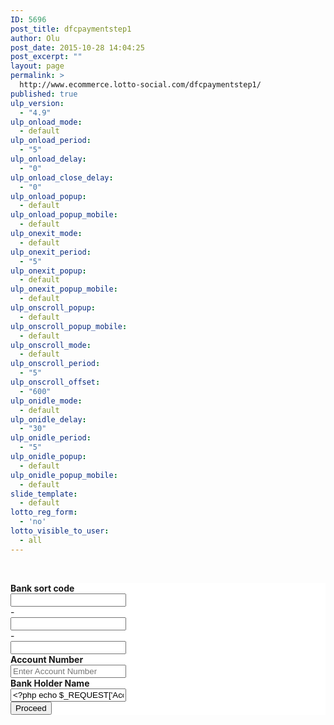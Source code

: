 ```yaml
---
ID: 5696
post_title: dfcpaymentstep1
author: Olu
post_date: 2015-10-28 14:04:25
post_excerpt: ""
layout: page
permalink: >
  http://www.ecommerce.lotto-social.com/dfcpaymentstep1/
published: true
ulp_version:
  - "4.9"
ulp_onload_mode:
  - default
ulp_onload_period:
  - "5"
ulp_onload_delay:
  - "0"
ulp_onload_close_delay:
  - "0"
ulp_onload_popup:
  - default
ulp_onload_popup_mobile:
  - default
ulp_onexit_mode:
  - default
ulp_onexit_period:
  - "5"
ulp_onexit_popup:
  - default
ulp_onexit_popup_mobile:
  - default
ulp_onscroll_popup:
  - default
ulp_onscroll_popup_mobile:
  - default
ulp_onscroll_mode:
  - default
ulp_onscroll_period:
  - "5"
ulp_onscroll_offset:
  - "600"
ulp_onidle_mode:
  - default
ulp_onidle_delay:
  - "30"
ulp_onidle_period:
  - "5"
ulp_onidle_popup:
  - default
ulp_onidle_popup_mobile:
  - default
slide_template:
  - default
lotto_reg_form:
  - 'no'
lotto_visible_to_user:
  - all
---
```

&nbsp;

<form id="IframepaymentDFC" action="IframepaymentDFC" method="post" name="IframepaymentDFC"><input name="title" type="hidden" value="" />
<input name="firstName" type="hidden" value="" />
<input name="surname" type="hidden" value="" />
<input name="dateOfBirth" type="hidden" value="" />
<input name="postCode" type="hidden" value="" />
<input name="line1" type="hidden" value="" />
<input name="line2" type="hidden" value="" />
<input name="line3" type="hidden" value="" />
<input name="line4" type="hidden" value="" />
<input name="homePhoneNumber" type="hidden" value="" />
<input name="mobilePhoneNumber" type="hidden" value="" />
<input name="email" type="hidden" value="" />
<input name="customerRef" type="hidden" value="" />
<input name="accountHolderName" type="hidden" value="" />
<input name="accountNumber" type="hidden" value="" />
<input name="bankSortCode" type="hidden" value="" />
<input name="amount" type="hidden" value="" />
<input name="CustomerWebLeadID" type="hidden" value="" />
<input name="OfferID" type="hidden" value="" />
<input name="sessionid" type="hidden" value="" />
<input name="Prosub_ID" type="hidden" value="" />
<input name="ACTIVITY" type="hidden" value="" />
<input name="New_Old_MemberArea" type="hidden" value="" /></form>
<div id="LoadingDiv"></div>
<!-----------------------------------END--------------------- -->
<div class="col-lg-12" style="background-color: white;"><form id="payment_form1" class="form signup" action="#" method="post" name="payment_form" target="_self">
<div id="Step1" style="display: block;">
<div class="row">
<div class="col-lg-12 form-group">
<div class="row"><label class="col-xs-12 control-label" for="lblBankSortCode"><strong>Bank sort code</strong></label>
<div class="col-xs-3"><!--<input type="text" id="txtSortCode1" maxlength="2" placeholder="" value="" class="form-control selectFirstField" onKeyPress="return checkNumber(event)">-->
<input id="txtSortCode1" class="form-control selectFirstField" maxlength="2" type="text" value="" placeholder="" /></div>
<div class="col-xs-1 tc">-</div>
<div class="col-xs-3"><!--<input type="text" id="txtSortCode2" maxlength="2" placeholder="" value="" class="form-control" onKeyPress="return checkNumber(event)">-->
<input id="txtSortCode2" class="form-control" maxlength="2" type="text" value="" placeholder="" /></div>
<div class="col-xs-1 tc">-</div>
<div class="col-xs-3"><!--<input type="text" id="txtSortCode3" maxlength="2" placeholder="" value="" class="form-control" onKeyPress="return checkNumber(event)">-->
<input id="txtSortCode3" class="form-control" maxlength="2" type="text" value="" placeholder="" /></div>
</div>
</div>
<div class="col-lg-12 form-group">
<div class="row"><label id="lblAccNumber" class="col-sm-12 control-label" for="inputBankAccNumber"><strong>Account Number</strong></label>
<div class="col-xs-11"><input id="txtAccountNumber" class="form-control" maxlength="20" type="text" value="" placeholder="Enter Account Number" /></div>
</div>
</div>
<div class="col-lg-12 form-group">
<div class="row"><label class="col-sm-12 control-label" for="inputBankHolderName"><strong>Bank Holder Name</strong></label>
<div class="col-xs-11"><input id="txtBankHolderName" class="form-control" type="text" value="<?php echo $_REQUEST['Acc_name']; ?>" placeholder="Enter Bank Holder Name" /></div>
</div>
</div>
<div class="form-group">
<div id="dvProceed" class="col-lg-12 tc"><button id="btnProceed" class="col-lg-12 btn-next" type="button">Proceed</button></div>
</div>
</div>
</div>
<div id="Step2" style="display: none;">
<div class="form-group row"><label class="col-xs-12 control-label" for="lblpostCode">Post code</label>
<div class="col-sm-10 col-xs-9 form-group"><input id="txtBankPostalCode" class="form-control" name="bankPostCode" type="text" value="" placeholder="Enter Postal Code" /></div>
<div class="col-sm-1 col-xs-2 form-group tr"><img src="http://lottosocial.s3.amazonaws.com/cms2/wp-content/uploads/2014/06/search-icon.png" alt="lotto-icon" width="31px;" height="34px;" /></div>
<span id="prepoaddress" style="font-style: italic; font-size: smaller; position: absolute; margin-left: 15px; margin-top: 35px;"></span>
<label class="col-xs-12 control-label" for="lblAddress">Address</label>
<div class="col-xs-11 spacetwofieldvertical"><select id="drpAddress" class="form-control" onchange="return OpenStep3()">
<option>Select Address</option>
</select></div>
</div>
</div>
<div id="Step3" style="display: none;"><label class="col-lg-12 control-label label-left" for="lblPostalAdd">Postal Address</label>
<div class="row"><label class="col-lg-12 control-label label-left" for="lblPostCode">Address Line 1</label>
<div class="col-xs-12 form-group "><input id="txtbankAddLine1" class="form-control" name="txtbankAddLine1" type="text" value="" placeholder="Enter Address Line 1" /></div>
<label class="col-lg-12 control-label label-left" for="inputBankpostCode">Address Line 2</label>
<div class="col-xs-12 form-group "><input id="txtbankAddLine2" class="form-control" name="txtbankAddLine2" type="text" value="" placeholder="Enter Address Line 2" /></div>
<label class="col-lg-12 control-label label-left" for="lblPostCode">Town</label>
<div class="col-xs-12 form-group"><input id="txtBankTown" class="form-control" name="txtBankTown" type="text" value="" placeholder="Enter Town" /></div>
<label class="col-lg-12 control-label label-left" for="inputBankpostCode">Post Code</label>
<div class="col-xs-12 form-group"><input id="txtBankPostCode" class="form-control" name="txtBankPostCode" type="text" value="" placeholder="Enter Postal Code" /></div>
</div>
<div class="form-group">
<div class="col-lg-11">
<div class="checkbox smallText"><label>
<input id="chkConfirm" name="terms_and_condition" type="checkbox" />
I confirm that my details are correct, I have read the <a href="#" data-toggle="modal" data-target="#directdebit">Direct Finance Collection Guarantee</a> and I am the sole account holder. Click here if you are you a joint account holder?
</label></div>
</div>
</div>
<div class="col-lg-12 tc"><button id="btnPlaceOrder" class="btn-next" type="button">PLACE ORDER &gt;&gt;</button></div>
</div>
</form></div>
<!-- END -->


<script type="text/javascript"> <![CDATA[
    function showDDInfo()
    {

        $(window.parent.document).find("#directdebit").slideDown("slow");
        $(window.parent.document).find("#directdebit").css({'opacity': 1.0});
    }

    $(document).ready(function()
    {

        populatepostcode();

        if (document.getElementById("Step1").style.display === 'block')
        {
            $('#txtSortCode1').blur(function() {
                if ($('#txtSortCode1').val() != "" && (validate_SortCode($('#txtSortCode1').val()))) {
                    $('#txtSortCode1').parent().removeClass('has-error');
                    $('#txtSortCode1').parent().addClass('has-success');
                }
                else if ($('#txtSortCode1').val() != "" && (!validate_SortCode($('#txtSortCode1').val()))) {
                    $('#txtSortCode1').parent().removeClass('has-success');
                    $('#txtSortCode1').parent().addClass('has-error');
                }
                else {
                    $('#txtSortCode1').parent().removeClass('has-success');
                    $('#txtSortCode1').parent().addClass('has-error');
                }
            });
            $('#txtSortCode2').blur(function() {
                if ($('#txtSortCode2').val() != "" && (validate_SortCode($('#txtSortCode2').val()))) {
                    $('#txtSortCode2').parent().removeClass('has-error');
                    $('#txtSortCode2').parent().addClass('has-success');
                }
                else if ($('#txtSortCode2').val() != "" && (!validate_SortCode($('#txtSortCode2').val()))) {
                    $('#txtSortCode2').parent().removeClass('has-success');
                    $('#txtSortCode2').parent().addClass('has-error');
                }
                else {
                    $('#txtSortCode2').parent().removeClass('has-success');
                    $('#txtSortCode2').parent().addClass('has-error');
                }
            });
            $('#txtSortCode3').blur(function() {
                if ($('#txtSortCode3').val() != "" && (validate_SortCode($('#txtSortCode3').val()))) {
                    $('#txtSortCode3').parent().removeClass('has-error');
                    $('#txtSortCode3').parent().addClass('has-success');
                }
                else if ($('#txtSortCode3').val() != "" && (!validate_SortCode($('#txtSortCode3').val()))) {
                    $('#txtSortCode3').parent().removeClass('has-success');
                    $('#txtSortCode3').parent().addClass('has-error');
                }
                else {
                    $('#txtSortCode3').parent().removeClass('has-success');
                    $('#txtSortCode3').parent().addClass('has-error');
                }
            });
            $('#txtBankHolderName').blur(function() {
                if ($('#txtBankHolderName').val() != "") {
                    $('#txtBankHolderName').parent().removeClass('has-error');
                    $('#txtBankHolderName').parent().addClass('has-success');
                }
                else {
                    $('#txtBankHolderName').parent().removeClass('has-success');
                    $('#txtBankHolderName').parent().addClass('has-error');
                }
            });
            $('#txtAccountNumber').blur(function() {
                if ($('#txtAccountNumber').val() != "") {
                    $('#txtAccountNumber').parent().removeClass('has-error');
                    $('#txtAccountNumber').parent().addClass('has-success');
                }
                else {
                    $('#txtAccountNumber').parent().removeClass('has-success');
                    $('#txtAccountNumber').parent().addClass('has-error');
                }
            });
        }
        if (document.getElementById("Step2").style.display === 'block')
        {

            $('#txtBankPostalCode').blur(function() {
                if ($('#txtBankPostalCode').val() != "") {
                    $('#txtBankPostalCode').parent().removeClass('has-error');
                    $('#txtBankPostalCode').parent().addClass('has-success');
                }
                else {
                    $('#txtBankPostalCode').parent().removeClass('has-success');
                    $('#txtBankPostalCode').parent().addClass('has-error');
                }
            });
        }
        if (document.getElementById("Step3").style.display === 'block')
        {
            $('#txtbankAddLine1').blur(function() {
                if ($('#txtbankAddLine1').val() != "") {
                    $('#txtbankAddLine1').parent().removeClass('has-error');
                    $('#txtbankAddLine1').parent().addClass('has-success');
                }
                else {
                    $('#txtbankAddLine1').parent().removeClass('has-success');
                    $('#txtbankAddLine1').parent().addClass('has-error');
                }
            });
            $('#txtBankTown').blur(function() {
                if ($('#txtBankTown').val() != "") {
                    $('#txtBankTown').parent().removeClass('has-error');
                    $('#txtBankTown').parent().addClass('has-success');
                }
                else {
                    $('#txtBankTown').parent().removeClass('has-success');
                    $('#txtBankTown').parent().addClass('has-error');
                }
            });
            $('#txtBankPostCode').blur(function() {
                if ($('#txtBankPostCode').val() != "") {
                    $('#txtBankPostCode').parent().removeClass('has-error');
                    $('#txtBankPostCode').parent().addClass('has-success');
                }
                else {
                    $('#txtBankPostCode').parent().removeClass('has-success');
                    $('#txtBankPostCode').parent().addClass('has-error');
                }
            });
        }



        if (window.parent.location.href.split('?')[0] == document.location.origin + '/payment-1/')
        {
            var UrlFName = "<?php echo $_GET['firstname'] ?>";
            var UrllastName = "<?php echo $_GET['lastname'] ?>";
            var accountholdername = UrlFName + " " + UrllastName;
            var account_holdername = decodeURI(accountholdername);
            document.getElementById("txtBankHolderName").value = account_holdername;
        }

        else if (window.parent.location.href.split('?')[0] == document.location.origin + '/make-payment-for-lottery-syndicate-membership')
        {
            var UrlFName = "<?php echo $_GET['firstname'] ?>";
            var UrllastName = "<?php echo $_GET['lastname'] ?>";
            var accountholdername = UrlFName + " " + UrllastName;
            var account_holdername = decodeURI(accountholdername);
            document.getElementById("txtBankHolderName").value = account_holdername;
        }

        else
        {
            var params1 = getUrlVars();
            var UrlFName = decodeURI(params1.firstName);
            var UrllastName = decodeURI(params1.surname);
            var accountholdername = UrlFName + " " + UrllastName;
            document.getElementById("txtBankHolderName").value = accountholdername;
        }



    });
    function validate_SortCode(sort_value) {
        var nameRegex = /^[A-Za-z0-9]{2}$/;
        var valid_name = sort_value.match(nameRegex)
        return valid_name;
    }

    function checkNumber(evt) {
        key = '';
        if (window.event) // IE
        {
            key = evt.keyCode
        }
        else if (evt.which) // Netscape/Firefox/Opera
        {
            key = evt.which
        }
        if ((key) && !((key >= 48 && key <= 57) || (key == 8) || (key == 13)))
            evt.preventDefault();
    }

    function fetchAddress() {
        $.ajax({
            type: "GET",
            url: "addressPaymentFinder",
            data: {postcode: $('#txtBankPostalCode').val(), banksortcode: $('#txtSortCode1').val() + $('#txtSortCode2').val() + $('#txtSortCode3').val(), accno: $('#txtAccountNumber').val()},
            success: function(response)
            {
                if ($.trim(response) == 'BlockedBankdetails') {
                    alert('Please Enter valid Banksortcode/AccountNo.');
                    $('#txtSortCode1').attr('readonly', '')[0].readOnly = false;
                    $('#txtSortCode2').attr('readonly', '')[0].readOnly = false;
                    $('#txtSortCode3').attr('readonly', '')[0].readOnly = false;
                    $('#txtSortCode1').val('');
                    $('#txtSortCode1').parent().removeClass('has-success');
                    $('#txtSortCode1').parent().addClass('has-error');
                    $('#txtSortCode2').val('');
                    $('#txtSortCode2').parent().removeClass('has-success');
                    $('#txtSortCode2').parent().addClass('has-error');
                    $('#txtSortCode3').val('');
                    $('#txtSortCode3').parent().removeClass('has-success');
                    $('#txtSortCode3').parent().addClass('has-error');
                    $('#txtAccountNumber').val('');
                    $('#txtAccountNumber').parent().removeClass('has-success');
                    $('#txtAccountNumber').parent().addClass('has-error');
                }
                else {
                    if (response != "no records found")
                    {
                        $('#drpAddress').html(response);
                    }

                    else
                    {
                        alert('Postcode not found.');
                        $('#txtBankPostalCode').val('');
                    }

                }
            }
        });
    }
    function OpenStep2() {
        if (ValidatePaymentFormStep1())
        {
            $("#LoadingDiv").show();
            $('#txtBankHolderName').attr('readonly', 'readonly');
            //$('#txtAccountNumber').attr('readonly','readonly');
            $('#txtSortCode1').attr('readonly', 'readonly');
            $('#txtSortCode2').attr('readonly', 'readonly');
            $('#txtSortCode3').attr('readonly', 'readonly');
            document.getElementById("dvProceed").style.display = "none";
            document.getElementById("Step1").style.display = "block";
            document.getElementById("Step2").style.display = "block";
            $("#LoadingDiv").hide();
        }
    }
    function OpenStep3() {
        $.ajax({
            type: "POST",
            url: "addressSplitter",
            data: {address: $('#drpAddress').val()},
            success: function(response)
            {
                var res = eval("(" + response + ")");
                $('#txtbankAddLine1').val(res["line1"]);
                $('#txtbankAddLine2').val(res["line2"]);
                $('#txtBankTown').val(res["city"]);
                $('#txtBankPostCode').val($('#txtBankPostalCode').val());
                document.getElementById("Step2").style.display = "block";
                document.getElementById("Step3").style.display = "block";
            }
        });
    }

    function getParameterByName1(name)
    {
        name = name.replace(/[\[]/, "\\[").replace(/[\]]/, "\\]");
        var regex = new RegExp("[\\?&]" + name + "=([^&#]*)"),
                results = regex.exec(window.top.document.URL.search);
        return results == null ? "" : decodeURIComponent(results[1].replace(/\+/g, " "));
    }

    function makePayment()
    {
    $("#LoadingDiv").show();
            var Postelcode = $('#txtBankPostalCode').val();
            var Address1 = $('#txtbankAddLine1').val();
            var postcodevalid = "false";
            $.ajax({
            type: "POST",
                    url: "site/ValidatePostelCode",
                    data: {Postel_code:Postelcode, Address_1:Address1},
                    success: function(response)
                    {
                    if (response == "True")
                    {
                    postcodevalid = "True";
                    }
                    postcodevalid = "True";
                            if (postcodevalid == "True")
                    {
                    if (ValidatePaymentFormStep2() && ValidatePaymentFormStep1())
                    {
                    /*--------  Added by kamlesh savaliya Date :- 18/03/2015 -------*/
                    if (window.parent.location.href.split('?')[0] == document.location.origin + '/payment-1/')
                    {
                    var UrlTitle = "<?php echo $_GET['title'] ?>";
                            var UrlFirstName = "<?php echo $_GET['firstname'] ?>";
                            //---------------------------added by mukesh patil -----------------------
                            if (UrlTitle == '') {
                    $.get('https://gender-api.com/get?name=' + UrlFirstName, function(data) {
                    if (data.gender == "male")
                    {
                    UrlTitle = 'Mr';
                    }
                    else if (data.gender == "female")
                    {
                    UrlTitle = 'Ms';
                    }
                    });
                    }
                    //------------------------------------------END---------------------------

                    var UrlSurName = "<?php echo $_GET['lastname'] ?>";
                            var UrlDateOfBirth = "<?php echo $_GET['DOB'] ?>";
                            var UrlBankPostalCode = $('#txtBankPostalCode').val();
                            var UrlAddressline1 = $('#txtbankAddLine1').val();
                            var UrlAddressline2 = $('#txtbankAddLine2').val();
                            var UrlAddressline3 = "";
                            var UrlAddressline4 = "";
                            var UrlHomePhoneNumber = "<?php echo $_GET['phone_number'] ?>";
                            var UrlMobilePhoneNumber = "<?php echo $_GET['phone_number'] ?>";
                            var UrlEmail = "<?php echo $_GET['pay_from_email'] ?>";
                            var UrlCustomerRef = "<?php echo $_GET['web_lead_Id'] ?>";
                            var UrlAccountHolderName = $('#txtBankHolderName').val();
                            var UrlAccountNumber = $('#txtAccountNumber').val();
                            var BankSortCode1 = $('#txtSortCode1').val();
                            var BankSortCode2 = $('#txtSortCode2').val();
                            var BankSortCode3 = $('#txtSortCode3').val();
                            var UrlBankSortCode = BankSortCode1 + BankSortCode2 + BankSortCode3;
                            var UrlSessionID = "<?php echo $_GET['session_id'] ?>";
                            var UrlProsub_ID = "<?php echo $_GET['prosub_ID'] ?>";
                            var UrlCustomerWebLeadID = "<?php echo $_GET['web_lead_Id'] ?>";
                            var UrlOfferID = "<?php echo $_GET['offerid'] ?>";
                            var UrlAmount = "<?php echo $_GET['amount'] ?>";
                            var UrlTown = $('#txtBankTown').val();
                            var UrlPostCode = $('#txtBankPostCode').val();
                            var checkNew_Old_MemberArea = 'True';
                    }

                    else if (window.parent.location.href.split('?')[0] == document.location.origin + '/make-payment-for-lottery-syndicate-membership')
                    {
                    var UrlTitle = "<?php echo $_GET['title'] ?>";
                            var UrlFirstName = "<?php echo $_GET['firstname'] ?>";
                            if (UrlTitle == '')
                    {
                    $.get('https://gender-api.com/get?name=' + UrlFirstName, function(data) {
                    if (data.gender == "male")
                    {
                    UrlTitle = 'Mr';
                    }
                    else if (data.gender == "female")
                    {
                    UrlTitle = 'Ms';
                    }
                    });
                    }
                    var UrlSurName = "<?php echo $_GET['lastname'] ?>";
                            var UrlDateOfBirth = "<?php echo $_GET['dob'] ?>";
                            var UrlBankPostalCode = $('#txtBankPostalCode').val();
                            var UrlAddressline1 = $('#txtbankAddLine1').val();
                            var UrlAddressline2 = $('#txtbankAddLine2').val();
                            var UrlAddressline3 = "";
                            var UrlAddressline4 = "";
                            var UrlHomePhoneNumber = "<?php echo $_GET['phone_number'] ?>";
                            var UrlMobilePhoneNumber = "<?php echo $_GET['phone_number'] ?>";
                            var UrlEmail = "<?php echo $_GET['pay_from_email'] ?>";
                            var UrlCustomerRef = "<?php echo $_GET['webleadid'] ?>";
                            var UrlAccountHolderName = $('#txtBankHolderName').val();
                            var UrlAccountNumber = $('#txtAccountNumber').val();
                            var BankSortCode1 = $('#txtSortCode1').val();
                            var BankSortCode2 = $('#txtSortCode2').val();
                            var BankSortCode3 = $('#txtSortCode3').val();
                            var UrlBankSortCode = BankSortCode1 + BankSortCode2 + BankSortCode3;
                            var UrlSessionID = "<?php echo $_GET['session_id'] ?>";
                            var UrlProsub_ID = "<?php echo $_GET['prosub_id'] ?>";
                            var UrlCustomerWebLeadID = "<?php echo $_GET['webleadid'] ?>";
                            var UrlOfferID = "<?php echo $_GET['offerid'] ?>";
                            var UrlAmount = "<?php echo $_GET['amount'] ?>";
                            var UrlTown = $('#txtBankTown').val();
                            var UrlPostCode = $('#txtBankPostCode').val();
                            var checkNew_Old_MemberArea = 'False';
                    }

                    else
                    {

                    var params = getUrlVars();
                            var UrlTitle = params["title"];
                            var UrlFirstName = params["firstName"];
                            var UrlSurName = params["surname"];
                            var UrlDateOfBirth = params["dateOfBirth"];
                            var UrlBankPostalCode = $('#txtBankPostalCode').val();
                            var UrlAddressline1 = $('#txtbankAddLine1').val();
                            var UrlAddressline2 = $('#txtbankAddLine2').val();
                            var UrlAddressline3 = "";
                            var UrlAddressline4 = "";
                            var UrlHomePhoneNumber = params["homePhoneNumber"];
                            var UrlMobilePhoneNumber = params["mobilePhoneNumber"];
                            var UrlEmail = params["email"];
                            var UrlCustomerRef = params["customerRef"];
                            var UrlAccountHolderName = $('#txtBankHolderName').val();
                            var UrlAccountNumber = $('#txtAccountNumber').val();
                            var BankSortCode1 = $('#txtSortCode1').val();
                            var BankSortCode2 = $('#txtSortCode2').val();
                            var BankSortCode3 = $('#txtSortCode3').val();
                            var UrlBankSortCode = BankSortCode1 + BankSortCode2 + BankSortCode3;
                            var UrlSessionID = params["sessionid"];
                            var UrlProsub_ID = params["Prosub_ID"];
                            var UrlCustomerWebLeadID = params["customerRef"]; ;
                            var UrlOfferID = params["offerId"];
                            var UrlAmount = params["amount"];
                            var UrlTown = $('#txtBankTown').val();
                            var UrlPostCode = $('#txtBankPostCode').val();
                            var checkNew_Old_MemberArea = 'False';
                    }
                    var params = getUrlVars();
                            if (params.ACTIVITY == "callcenter")
                    {
                    $.ajax({
                    type: "POST",
                            url: "validateMSNNo",
                            data: {MSNNo: UrlMobilePhoneNumber, getFirstName:UrlFirstName, getSurname:UrlSurName, getEmail:UrlEmail, getAddress1:UrlAddressline1, getAddress2:UrlAddressline2, getTown:UrlTown, getPostCode:UrlPostCode},
                            success: function (response) {

                            }
                    });
                    }
                    querystring = "?title=" + UrlTitle + "&firstName=" + UrlFirstName + "&surname=" + UrlSurName + "&dateOfBirth=" + UrlDateOfBirth + "&postCode=" + UrlBankPostalCode + "&line1=" + UrlAddressline1 + "&line2=" + UrlAddressline2 + "&line3=" + UrlAddressline3 + "&line4=" + UrlAddressline4 + "&homePhoneNumber=" + UrlHomePhoneNumber + "&mobilePhoneNumber=" + UrlMobilePhoneNumber + "&email=" + UrlEmail + "&customerRef=" + UrlCustomerRef + "&accountHolderName=" + UrlAccountHolderName + "&accountNumber=" + UrlAccountNumber + "&bankSortCode=" + UrlBankSortCode + "&amount=" + UrlAmount + "&CustomerWebLeadID=" + UrlCustomerWebLeadID + "&OfferID=" + UrlOfferID + "&sessionid=" + UrlSessionID + "&Prosub_ID=" + UrlProsub_ID;
                            var ACTIVITY = '';
                            $("[name='title']").val(UrlTitle);
                            $("[name='firstName']").val(UrlFirstName);
                            $("[name='surname']").val(UrlSurName);
                            $("[name='dateOfBirth']").val(UrlDateOfBirth);
                            $("[name='postCode']").val(UrlBankPostalCode);
                            $("[name='line1']").val(UrlAddressline1);
                            $("[name='line2']").val(UrlAddressline2);
                            $("[name='line3']").val(UrlAddressline3);
                            $("[name='line4']").val(UrlTown);
                            $("[name='homePhoneNumber']").val(UrlHomePhoneNumber);
                            $("[name='mobilePhoneNumber']").val(UrlMobilePhoneNumber);
                            $("[name='email']").val(UrlEmail);
                            $("[name='customerRef']").val(UrlCustomerRef);
                            $("[name='accountHolderName']").val(UrlAccountHolderName);
                            $("[name='accountNumber']").val(UrlAccountNumber);
                            $("[name='bankSortCode']").val(UrlBankSortCode);
                            $("[name='amount']").val(UrlAmount);
                            $("[name='CustomerWebLeadID']").val(UrlCustomerWebLeadID);
                            $("[name='OfferID']").val(UrlOfferID);
                            $("[name='sessionid']").val(UrlSessionID);
                            $("[name='Prosub_ID']").val(UrlProsub_ID);
                            $("[name='New_Old_MemberArea']").val(checkNew_Old_MemberArea);
                            if (params.ACTIVITY == "callcenter")
                    {
                    ACTIVITY = "callcenter";
                            $("[name='ACTIVITY']").val(ACTIVITY);
                    }

                    else if (params.ACTIVITY == "new_callcenter")
                    {
                    ACTIVITY = "new_callcenter";
                            $("[name='ACTIVITY']").val(ACTIVITY);
                    }
                    else{
                    $("[name='ACTIVITY']").val(ACTIVITY);
                    }



                    document.IframepaymentDFC.submit();
                    }
                    }
                    else
                    {
                    alert("Address is already registered.");
                    }
                    }
            });
            function getUrlVars() {
            var vars = {};
                    var parts = window.parent.location.href.replace(/[?&]+([^=&]+)=([^&]*)/gi, function(m, key, value) {
                    vars[key] = value;
                    });
                    return vars;
            }

    function ValidatePaymentFormStep1() {
    if (document.getElementById("txtSortCode1").value === '' || document.getElementById("txtSortCode1").value.length == 1) {
    $('#txtSortCode1').parent().addClass('has-error');
            $('#txtSortCode1').focus();
            return false;
    }
    else if (document.getElementById("txtSortCode2").value === '' || document.getElementById("txtSortCode2").value.length == 1) {
    $('#txtSortCode1').parent().removeClass('has-error');
            $('#txtSortCode2').parent().addClass('has-error');
            $('#txtSortCode2').focus();
            return false;
    }
    else if (document.getElementById("txtSortCode3").value === '' || document.getElementById("txtSortCode3").value.length == 1) {
    $('#txtSortCode1').parent().removeClass('has-error');
            $('#txtSortCode2').parent().removeClass('has-error');
            $('#txtSortCode3').parent().addClass('has-error');
            $('#txtSortCode3').focus();
            return false;
    }
    else if (document.getElementById("txtAccountNumber").value === '') {
    $('#txtSortCode1').parent().removeClass('has-error');
            $('#txtSortCode2').parent().removeClass('has-error');
            $('#txtSortCode3').parent().removeClass('has-error');
            $('#txtBankHolderName').parent().removeClass('has-error');
            $('#txtAccountNumber').parent().addClass('has-error');
            $('#txtAccountNumber').focus();
            return false;
    }
    else if (document.getElementById("txtBankHolderName").value === '') {
    $('#txtSortCode1').parent().removeClass('has-error');
            $('#txtSortCode2').parent().removeClass('has-error');
            $('#txtSortCode3').parent().removeClass('has-error');
            $('#txtBankHolderName').parent().addClass('has-error');
            $('#txtBankHolderName').focus();
            return false;
    }
    return true;
    }

    function ValidatePaymentFormStep2() {
    if (document.getElementById("txtbankAddLine1").value === '') {
    $('#txtbankAddLine1').parent().addClass('has-error');
            $('#txtbankAddLine1').focus();
            return false;
    }
    else if (document.getElementById("txtBankTown").value === '') {
    $('#txtbankAddLine1').parent().removeClass('has-error');
            $('#txtBankTown').parent().addClass('has-error');
            $('#txtBankTown').focus();
            return false;
    }
    else if (document.getElementById("txtBankPostCode").value === '') {
    $('#txtbankAddLine1').parent().removeClass('has-error');
            $('#txtBankTown').parent().removeClass('has-error');
            $('#txtBankPostCode').parent().addClass('has-error');
            $('#txtBankPostCode').focus();
            return false;
    }
    else if (document.getElementById('chkConfirm').checked === false) {
    alert('Please tick checkbox to confirm your details and accept  direct finance collection guarantee.');
            $('#chkConfirm').focus();
            return false;
    }

    return true;
    }


    if ("<?php echo $_REQUEST['postel_code']; ?>" != '')                    {
    $('#txtBankPostalCode').val("<?php echo $_REQUEST['postel_code']; ?>");
            $('#Step2').show();
            fetchAddress();
    }

    function populatepostcode()
    {
    var params = getUrlVars();
            if (params.postel_code != '' && params.postel_code != undefined && params.Address_1 != '' && params.Address_1 != undefined)
    {

    var postcode = decodeURI(params.postel_code);
            $('#txtBankPostalCode').val(postcode);
            document.getElementById("dvProceed").style.display = "none";
            var add = decodeURI(params.Address_1);
            $('#prepoaddress')[0].innerHTML = add;
            $('#Step2').show();
            fetchAddress();
    }
    }
 ]]></script>